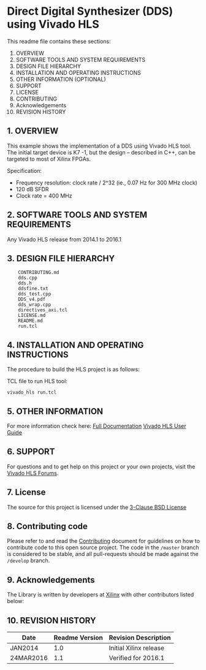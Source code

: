 
Direct Digital Synthesizer (DDS) using Vivado HLS
======================================

This readme file contains these sections:

1. OVERVIEW
2. SOFTWARE TOOLS AND SYSTEM REQUIREMENTS
3. DESIGN FILE HIERARCHY
4. INSTALLATION AND OPERATING INSTRUCTIONS
5. OTHER INFORMATION (OPTIONAL)
6. SUPPORT
7. LICENSE
8. CONTRIBUTING
9. Acknowledgements
10. REVISION HISTORY

## 1. OVERVIEW

This example shows the implementation of a DDS using Vivado HLS tool. The initial target device is K7 -1, but the design – described in C++, can be targeted to most of Xilinx FPGAs. 

Specification:
* Frequency resolution: clock rate / 2^32 (ie., 0.07 Hz for 300 MHz clock)
* 120 dB SFDR 
* Clock rate = 400 MHz

## 2. SOFTWARE TOOLS AND SYSTEM REQUIREMENTS

Any Vivado HLS release from 2014.1 to 2016.1


## 3. DESIGN FILE HIERARCHY
```
    CONTRIBUTING.md
    dds.cpp
    dds.h
    ddsfine.txt
    dds_test.cpp
    DDS_v4.pdf
    dds_wrap.cpp
    directives_axi.tcl
    LICENSE.md
    README.md
    run.tcl
```

## 4. INSTALLATION AND OPERATING INSTRUCTIONS

The procedure to build the HLS project is as follows:

TCL file to run HLS tool:
```
vivado_hls run.tcl
```
## 5. OTHER INFORMATION

For more information check here: [Full Documentation][]
[Vivado HLS User Guide][]

## 6. SUPPORT

For questions and to get help on this project or your own projects, visit the [Vivado HLS Forums][]. 

## 7. License
The source for this project is licensed under the [3-Clause BSD License][]

## 8. Contributing code
Please refer to and read the [Contributing][] document for guidelines on how to contribute code to this open source project. The code in the `/master` branch is considered to be stable, and all pull-requests should be made against the `/develop` branch.

## 9. Acknowledgements
The Library is written by developers at [Xilinx](http://www.xilinx.com/) with other contributors listed below:

## 10. REVISION HISTORY

Date		|	Readme Version		|	Revision Description
------------|-----------------------|-------------------------
JAN2014		|	1.0					|	Initial Xilinx release
24MAR2016	|	1.1					|	Verified for 2016.1



[Contributing]: CONTRIBUTING.md 
[3-Clause BSD License]: LICENSE.md
[Full Documentation]: DDS_v4.pdf 
[Vivado HLS Forums]: https://forums.xilinx.com/t5/High-Level-Synthesis-HLS/bd-p/hls 
[Vivado HLS User Guide]: http://www.xilinx.com/support/documentation/sw_manuals/xilinx2015_4/ug902-vivado-high-level-synthesis.pdf